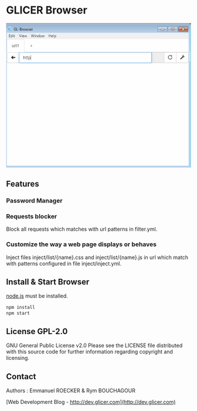 # GLICER Browser

![Tabs](https://raw.githubusercontent.com/emmanuelroecker/GL-Browser/master/doc/tabs.gif)

## Features

### Password Manager

### Requests blocker

Block all requests which matches with url patterns in filter.yml.

### Customize the way a web page displays or behaves

Inject files inject/list/{name}.css and inject/list/{name}.js
in url which match with patterns configured in file inject/inject.yml.

## Install & Start Browser

[node.js](https://nodejs.org/) must be installed.

```console
npm install
npm start
```
## License GPL-2.0

GNU General Public License v2.0
Please see the LICENSE file distributed with this source code for further information regarding copyright and licensing.

## Contact

Authors : Emmanuel ROECKER & Rym BOUCHAGOUR

[Web Development Blog - http://dev.glicer.com](http://dev.glicer.com)
